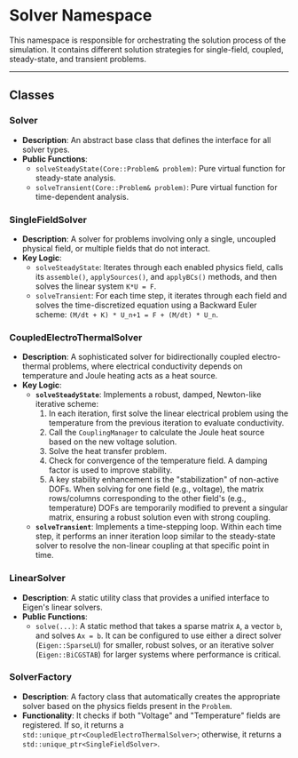 # **Solver Namespace**

This namespace is responsible for orchestrating the solution process of the simulation. It contains different solution strategies for single-field, coupled, steady-state, and transient problems.

---
## **Classes**

### **Solver**
* **Description**: An abstract base class that defines the interface for all solver types.
* **Public Functions**:
    * `solveSteadyState(Core::Problem& problem)`: Pure virtual function for steady-state analysis.
    * `solveTransient(Core::Problem& problem)`: Pure virtual function for time-dependent analysis.

### **SingleFieldSolver**
* **Description**: A solver for problems involving only a single, uncoupled physical field, or multiple fields that do not interact.
* **Key Logic**:
    * `solveSteadyState`: Iterates through each enabled physics field, calls its `assemble()`, `applySources()`, and `applyBCs()` methods, and then solves the linear system `K*U = F`.
    * `solveTransient`: For each time step, it iterates through each field and solves the time-discretized equation using a Backward Euler scheme: `(M/dt + K) * U_n+1 = F + (M/dt) * U_n`.

### **CoupledElectroThermalSolver**
* **Description**: A sophisticated solver for bidirectionally coupled electro-thermal problems, where electrical conductivity depends on temperature and Joule heating acts as a heat source.
* **Key Logic**:
    * **`solveSteadyState`**: Implements a robust, damped, Newton-like iterative scheme:
        1.  In each iteration, first solve the linear electrical problem using the temperature from the previous iteration to evaluate conductivity.
        2.  Call the `CouplingManager` to calculate the Joule heat source based on the new voltage solution.
        3.  Solve the heat transfer problem.
        4.  Check for convergence of the temperature field. A damping factor is used to improve stability.
        5.  A key stability enhancement is the "stabilization" of non-active DOFs. When solving for one field (e.g., voltage), the matrix rows/columns corresponding to the other field's (e.g., temperature) DOFs are temporarily modified to prevent a singular matrix, ensuring a robust solution even with strong coupling.
    * **`solveTransient`**: Implements a time-stepping loop. Within each time step, it performs an inner iteration loop similar to the steady-state solver to resolve the non-linear coupling at that specific point in time.

### **LinearSolver**
* **Description**: A static utility class that provides a unified interface to Eigen's linear solvers.
* **Public Functions**:
    * `solve(...)`: A static method that takes a sparse matrix `A`, a vector `b`, and solves `Ax = b`. It can be configured to use either a direct solver (`Eigen::SparseLU`) for smaller, robust solves, or an iterative solver (`Eigen::BiCGSTAB`) for larger systems where performance is critical.

### **SolverFactory**
* **Description**: A factory class that automatically creates the appropriate solver based on the physics fields present in the `Problem`.
* **Functionality**: It checks if both "Voltage" and "Temperature" fields are registered. If so, it returns a `std::unique_ptr<CoupledElectroThermalSolver>`; otherwise, it returns a `std::unique_ptr<SingleFieldSolver>`.